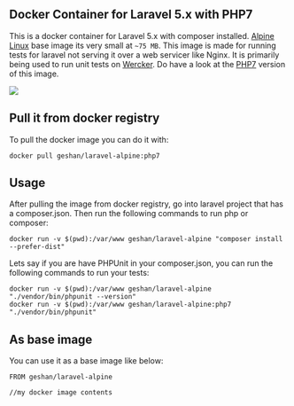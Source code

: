 ## Docker Container for Laravel 5.x with PHP7

This is a docker container for Laravel 5.x with composer installed.
[Alpine Linux](https://hub.docker.com/_/alpine/) base image its very small at `~75 MB`.
This image is made for running tests for laravel not serving it over a web servicer like Nginx. It is primarily being used to run unit tests on [Wercker](http://wercker.com/).
Do have a look at the [PHP7](https://github.com/geshan/docker-laravel-alpine/tree/php7-branch) version of this image.

[![](https://images.microbadger.com/badges/image/geshan/laravel-alpine.svg)](https://microbadger.com/images/geshan/laravel-alpine "Get your own image badge on microbadger.com")

## Pull it from docker registry

To pull the docker image you can do it with:

```
docker pull geshan/laravel-alpine:php7
```

## Usage

After pulling the image from docker registry, go into laravel project that has a composer.json.
Then run the following commands to run php or composer:

```
docker run -v $(pwd):/var/www geshan/laravel-alpine "composer install --prefer-dist"
```
Lets say if you are have PHPUnit in your composer.json, you can run the following commands
to run your tests:

```
docker run -v $(pwd):/var/www geshan/laravel-alpine "./vendor/bin/phpunit --version"
docker run -v $(pwd):/var/www geshan/laravel-alpine:php7 "./vendor/bin/phpunit"
```

## As base image

You can use it as a base image like below:

```
FROM geshan/laravel-alpine

//my docker image contents
```
